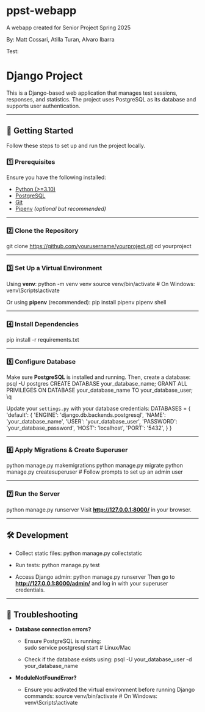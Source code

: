 # ppst-webapp
A webapp created for Senior Project Spring 2025

By: Matt Cossari, Atilla Turan, Alvaro Ibarra


Test:

# Django Project

This is a Django-based web application that manages test sessions, responses, and statistics. The project uses PostgreSQL as its database and supports user authentication.

---

## 🚀 Getting Started

Follow these steps to set up and run the project locally.

### 1️⃣ Prerequisites
Ensure you have the following installed:
- [Python (>=3.10)](https://www.python.org/downloads/)
- [PostgreSQL](https://www.postgresql.org/download/)
- [Git](https://git-scm.com/)
- [Pipenv](https://pipenv.pypa.io/en/latest/) *(optional but recommended)*

---

### 2️⃣ Clone the Repository
git clone https://github.com/yourusername/yourproject.git
cd yourproject

---

### 3️⃣ Set Up a Virtual Environment
Using **venv**:
python -m venv venv
source venv/bin/activate  # On Windows: venv\Scripts\activate

Or using **pipenv** (recommended):
pip install pipenv
pipenv shell

---

### 4️⃣ Install Dependencies
pip install -r requirements.txt

---

### 5️⃣ Configure Database
Make sure **PostgreSQL** is installed and running. Then, create a database:
psql -U postgres
CREATE DATABASE your_database_name;
GRANT ALL PRIVILEGES ON DATABASE your_database_name TO your_database_user;
\q

Update your `settings.py` with your database credentials:
DATABASES = {
    'default': {
        'ENGINE': 'django.db.backends.postgresql',
        'NAME': 'your_database_name',
        'USER': 'your_database_user',
        'PASSWORD': 'your_database_password',
        'HOST': 'localhost',
        'PORT': '5432',
    }
}

---

### 6️⃣ Apply Migrations & Create Superuser
python manage.py makemigrations
python manage.py migrate
python manage.py createsuperuser  # Follow prompts to set up an admin user

---

### 7️⃣ Run the Server
python manage.py runserver
Visit **http://127.0.0.1:8000/** in your browser.

---

## 🛠 Development
- Collect static files:
  python manage.py collectstatic

- Run tests:
  python manage.py test

- Access Django admin:
  python manage.py runserver
  Then go to **http://127.0.0.1:8000/admin/** and log in with your superuser credentials.

---

## 🐛 Troubleshooting
- **Database connection errors?**  
  - Ensure PostgreSQL is running:  
    sudo service postgresql start  # Linux/Mac
  
  - Check if the database exists using:
    psql -U your_database_user -d your_database_name

- **ModuleNotFoundError?**  
  - Ensure you activated the virtual environment before running Django commands:
    source venv/bin/activate  # On Windows: venv\Scripts\activate
